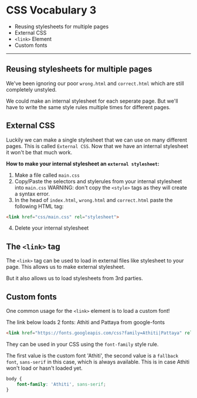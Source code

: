 # CSS Vocabulary 3 

- Reusing stylesheets for multiple pages
- External CSS
- `<link>` Element
- Custom fonts

<hr>

## Reusing stylesheets for multiple pages

We've been ignoring our poor `wrong.html` and `correct.html` which are still completely unstyled. 

We could make an internal stylesheet for each seperate page. But we'll have to write the same style rules multiple times for different pages. 

## External CSS

Luckily we can make a single stylesheet that we can use on many different pages. This is called `External CSS`. Now that we have an internal stylesheet it won't be that much work.

**How to make your internal stylesheet an `external stylesheet`:**

1. Make a file called `main.css`
2. Copy/Paste the selectors and stylerules from your internal stylesheet into `main.css` WARNING: don't copy the `<style>` tags as they will create a syntax error.
3. In the head of `index.html`, `wrong.html` and `correct.html` paste the following HTML tag:

```html
<link href="css/main.css" rel="stylesheet">
```

4. Delete your internal stylesheet 

## The `<link>` tag

The `<link>` tag can be used to load in external files like stylesheet to your page. This allows us to make external stylesheet.

But it also allows us to load stylesheets from 3rd parties. 

## Custom fonts

One common usage for the `<link>` element is to load a custom font! 

The link below loads 2 fonts: Athiti and Pattaya from google-fonts

```html
<link href="https://fonts.googleapis.com/css?family=Athiti|Pattaya" rel="stylesheet">
```

They can be used in your CSS using the `font-family` style rule. 

The first value is the custom font 'Athiti', the second value is a `fallback font`,   `sans-serif` in this case, which is always available. This is in case Athiti won't load or hasn't loaded yet. 

```css
body {
    font-family: 'Athiti', sans-serif;
}
```